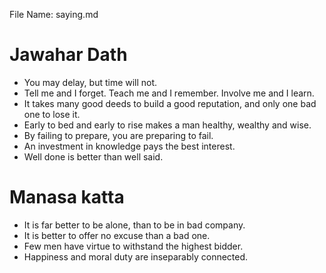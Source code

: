 File Name: saying.md

Jawahar Dath
===============

* You may delay, but time will not.
* Tell me and I forget. Teach me and I remember. Involve me and I learn.
* It takes many good deeds to build a good reputation, and only one bad one to lose it.
* Early to bed and early to rise makes a man healthy, wealthy and wise.
* By failing to prepare, you are preparing to fail.
* An investment in knowledge pays the best interest.
* Well done is better than well said.

Manasa katta
=================

* It is far better to be alone, than to be in bad company.
* It is better to offer no excuse than a bad one.
* Few men have virtue to withstand the highest bidder.
* Happiness and moral duty are inseparably connected.
